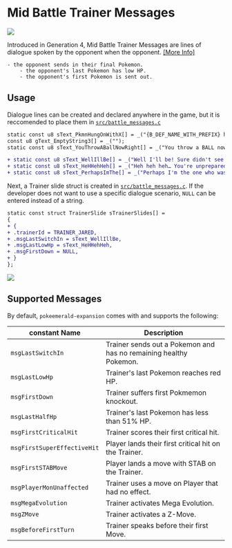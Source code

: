 # Mid Battle Trainer Messages
![](https://archives.bulbagarden.net/media/upload/f/f9/Fire_Blast_III.png)

Introduced in Generation 4, Mid Battle Trainer Messages are lines of dialogue spoken by the opponent when the opponent. [[More Info]](https://bulbapedia.bulbagarden.net/wiki/Blue_(game)/Quotes#Pok.C3.A9mon_HeartGold_and_SoulSilver)

    - the opponent sends in their final Pokemon.
        - the opponent's last Pokemon has low HP.
        - the opponent's first Pokemon is sent out.

## Usage

Dialogue lines can be created and declared anywhere in the game, but it is reccomended to place them in [`src/battle_messages.c`](https://github.com/rh-hideout/pokeemerald-expansion/tree/upcoming/src/battle_messages.c) 

```diff
static const u8 sText_PkmnHungOnWithX[] = _("{B_DEF_NAME_WITH_PREFIX} hung on\nusing its {B_LAST_ITEM}!");
const u8 gText_EmptyString3[] = _("");
static const u8 sText_YouThrowABallNowRight[] = _("You throw a BALL now, right?\nI… I'll do my best!");

+ static const u8 sText_WellIllBe[] = _("Well I'll be! Sure didn't see that coming.");
+ static const u8 sText_HeHHehHeh[] = _("Heh heh heh… You're unprepared for\nthis. We'll knock you down!");
+ static const u8 sText_PerhapsImThe[] = _("Perhaps I'm the one who was\nunprepared?");
```

Next, a Trainer slide struct is created in [`src/battle_messages.c`](https://github.com/rh-hideout/pokeemerald-expansion/tree/upcoming/src/battle_messages.c). If the developer does not want to use a specific dialogue scenario, `NULL` can be entered instead of a string.

```diff
static const struct TrainerSlide sTrainerSlides[] =
{
+ {
+ .trainerId = TRAINER_JARED,
+ .msgLastSwitchIn = sText_WellIllBe,
+ .msgLastLowHp = sText_HeHHehHeh,
+ .msgFirstDown = NULL,
+ }
};
```
![](https://archives.bulbagarden.net/media/upload/f/f9/Fire_Blast_III.png)

## Supported Messages
By default, `pokeemerald-expansion` comes with and supports the following:

|constant Name|Description|
|---|---|
|`msgLastSwitchIn`|Trainer sends out a Pokemon and has no remaining healthy Pokemon.|
|`msgLastLowHp`|Trainer's last Pokemon reaches red HP.|
|`msgFirstDown`|Trainer suffers first Pokmemon knockout.|
|`msgLastHalfHp`|Trainer's last Pokemon has less than 51% HP.|
|`msgFirstCriticalHit`|Trainer scores their first critical hit.|
|`msgFirstSuperEffectiveHit`|Player lands their first critical hit on the Trainer.|
|`msgFirstSTABMove`|Player lands a move with STAB on the Trainer.|
|`msgPlayerMonUnaffected`|Trainer uses a move on Player that had no effect.|
|`msgMegaEvolution`|Trainer activates Mega Evolution.|
|`msgZMove`|Trainer activates a Z-Move.|
|`msgBeforeFirstTurn`|Trainer speaks before their first Move.|

